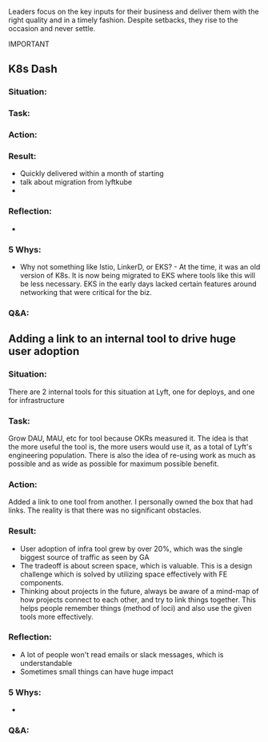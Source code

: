 Leaders focus on the key inputs for their business and deliver them with the right quality and in a timely fashion. Despite setbacks, they rise to the occasion and never settle.

IMPORTANT

## K8s Dash
### Situation:
  
### Task:

### Action:

### Result:

- Quickly delivered within a month of starting
- talk about migration from lyftkube
- 
### Reflection:

- 

### 5 Whys:

- Why not something like Istio, LinkerD, or EKS? - At the time, it was an old version of K8s. It is now being migrated to EKS where tools like this will be less necessary. EKS in the early days lacked certain features around networking that were critical for the biz. 

### Q&A:


## Adding a link to an internal tool to drive huge user adoption
### Situation:
There are 2 internal tools for this situation at Lyft, one for deploys, and one for infrastructure 

### Task:
Grow DAU, MAU, etc for tool because OKRs measured it. The idea is that the more useful the tool is, the more users would use it, as a total of Lyft's engineering population. There is also the idea of re-using work as much as possible and as wide as possible for maximum possible benefit.

### Action:
Added a link to one tool from another.
I personally owned the box that had links.
The reality is that there was no significant obstacles.

### Result:
- User adoption of infra tool grew by over 20%, which was the single biggest source of traffic as seen by GA
- The tradeoff is about screen space, which is valuable. This is a design challenge which is solved by utilizing space effectively with FE components.
- Thinking about projects in the future, always be aware of a mind-map of how projects connect to each other, and try to link things together. This helps people remember things (method of loci) and also use the given tools more effectively.

### Reflection:
- A lot of people won't read emails or slack messages, which is understandable
- Sometimes small things can have huge impact

### 5 Whys:

- 

### Q&A:
